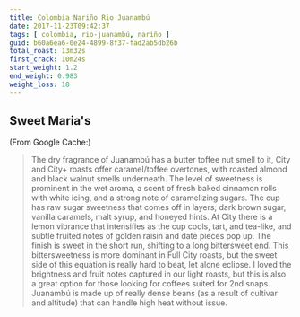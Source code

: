 ```yaml
---
title: Colombia Nariño Rio Juanambú
date: 2017-11-23T09:42:37
tags: [ colombia, rio-juanambú, nariño ]
guid: b60a6ea6-0e24-4899-8f37-fad2ab5db26b
total_roast: 13m32s
first_crack: 10m24s
start_weight: 1.2
end_weight: 0.983
weight_loss: 18
---
```


## Sweet Maria's

(From Google Cache:)

> The dry fragrance of Juanambú has a butter toffee nut smell to it, City and
> City+ roasts offer caramel/toffee overtones, with roasted almond and black
> walnut smells underneath. The level of sweetness is prominent in the wet
> aroma, a scent of fresh baked cinnamon rolls with white icing, and a strong
> note of caramelizing sugars. The cup has raw sugar sweetness that comes off in
> layers; dark brown sugar, vanilla caramels, malt syrup, and honeyed hints. At
> City there is a lemon vibrance that intensifies as the cup cools, tart, and
> tea-like, and subtle fruited notes of golden raisin and date pieces pop up.
> The finish is sweet in the short run, shifting to a long bittersweet end. This
> bittersweetness is more dominant in Full City roasts, but the sweet side of
> this equation is really hard to beat, let alone eclipse. I loved the
> brightness and fruit notes captured in our light roasts, but this is also a
> great option for those looking for coffees suited for 2nd snaps. Juanambú is
> made up of really dense beans (as a result of cultivar and altitude) that can
> handle high heat without issue.

